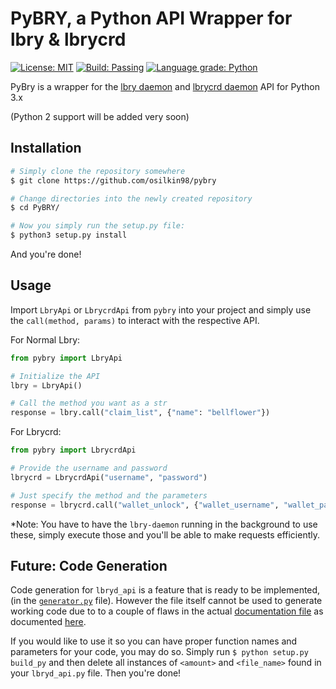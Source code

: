 # PyBRY, a Python API Wrapper for lbry & lbrycrd

[![License: MIT](https://img.shields.io/badge/License-MIT-yellow.svg)](https://opensource.org/licenses/MIT)
[![Build: Passing](https://img.shields.io/badge/build-passing-green.svg)]() 
[![Language grade: Python](https://img.shields.io/lgtm/grade/python/b/osilkin98/pybry.svg?logo=lgtm&logoWidth=18)](https://lgtm.com/projects/b/osilkin98/pybry/context:python)

PyBry is a wrapper for the [lbry daemon](https://github.com/lbryio/lbry) and 
[lbrycrd daemon](https://github.com/lbryio/lbrycrd) API for Python 3.x

(Python 2 support will be added very soon)

## Installation
```bash
# Simply clone the repository somewhere
$ git clone https://github.com/osilkin98/pybry

# Change directories into the newly created repository
$ cd PyBRY/

# Now you simply run the setup.py file:
$ python3 setup.py install
```

And you're done!


## Usage

Import `LbryApi` or `LbrycrdApi` from `pybry` into your project and simply use the 
`call(method, params)` to interact with the respective API.


For Normal Lbry:

```python
from pybry import LbryApi

# Initialize the API
lbry = LbryApi()

# Call the method you want as a str
response = lbry.call("claim_list", {"name": "bellflower"})
```

For Lbrycrd:
```python
from pybry import LbrycrdApi

# Provide the username and password
lbrycrd = LbrycrdApi("username", "password")

# Just specify the method and the parameters
response = lbrycrd.call("wallet_unlock", {"wallet_username", "wallet_password"})

```
*Note: You have to have the `lbry-daemon` running in the background to use these, simply execute those and 
you'll be able to make requests efficiently.

## Future: Code Generation
Code generation for `lbryd_api` is a feature that is ready to be implemented,
 (in the [`generator.py`](generator.py) file).
However the file itself cannot be used to generate working code due to to a couple of flaws in the actual
[documentation file](https://github.com/lbryio/lbry/blob/master/docs/api.json) as 
documented [here](https://github.com/lbryio/lbry/pull/1469). 

If you would like to use it so you can have
proper function names and parameters for your code, you may do so. Simply run 
`$ python setup.py build_py` and then delete all instances of `<amount>` and `<file_name>` found in 
your `lbryd_api.py` file. Then you're done!